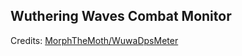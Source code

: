 ## Wuthering Waves Combat Monitor

Credits: [MorphTheMoth/WuwaDpsMeter](https://github.com/MorphTheMoth/WuwaDpsMeter)
